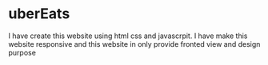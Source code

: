 # uberEats
I have create this website using html css and javascrpit. I have make this website responsive and this website in only provide fronted view and design purpose

